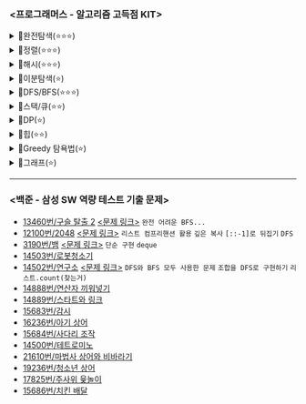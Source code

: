 ### <프로그래머스 - 알고리즘 고득점 KIT>
<details>
<summary>📂완전탐색(⭐⭐⭐)</summary>

> 💡완전탐색 문제는 모든 경우를 다 살펴봐야 풀 수 있는 문제이다!  
> 보통 간단한 문제 --> 반복문 활용 <br/>
> 복잡한 문제 --> 재귀(백트래킹) 활용  // 물론 재귀 외의 방법도 있긴 함
  
- [최소직사각형](https://github.com/SeoMiYoung/miyoung-zone/issues/76) [<문제 링크>](https://school.programmers.co.kr/learn/courses/30/lessons/86491) `아이디어 문제`
- [모의고사](https://github.com/SeoMiYoung/miyoung-zone/issues/77) [<문제 링크>](https://school.programmers.co.kr/learn/courses/30/lessons/42840) `enumerate()`
- [소수찾기](https://github.com/SeoMiYoung/miyoung-zone/issues/79) [<문제 링크>](https://school.programmers.co.kr/learn/courses/30/lessons/42839) `itertools의 permutations` `백트래킹` `DFS`
- [카펫](https://github.com/SeoMiYoung/miyoung-zone/issues/80) [<문제 링크>](https://school.programmers.co.kr/learn/courses/30/lessons/42842)
- [피로도](https://github.com/SeoMiYoung/miyoung-zone/issues/72) [<문제 링크>](https://school.programmers.co.kr/learn/courses/30/lessons/87946) `DFS`
- [전력망을 둘로 나누기](https://github.com/SeoMiYoung/miyoung-zone/issues/82) [<문제 링크>](https://school.programmers.co.kr/learn/courses/30/lessons/86971) `BFS`
- [모음사전](https://github.com/SeoMiYoung/miyoung-zone/issues/119) [<문제 링크>](https://school.programmers.co.kr/learn/courses/30/lessons/84512) `DFS`
</details>
<details>
<summary>📂정렬(⭐⭐⭐)</summary>

- [K번째수](https://github.com/SeoMiYoung/miyoung-zone/issues/120) [<문제 링크>](https://school.programmers.co.kr/learn/courses/30/lessons/42748) `파이썬 정렬 내장함수` `리스트 슬라이싱`
- [가장 큰 수](https://github.com/SeoMiYoung/miyoung-zone/issues/121) [<문제 링크>](https://school.programmers.co.kr/learn/courses/30/lessons/42746) `cmp_to_key()`
- [H-index](https://github.com/SeoMiYoung/miyoung-zone/issues/123) [<문제 링크>](https://school.programmers.co.kr/learn/courses/30/lessons/42747)
- [그 외 정렬 알고리즘](https://github.com/SeoMiYoung/miyoung-zone/issues/51)
</details>
<details>
<summary>📂해시(⭐⭐⭐)</summary>
</details>
<details>
<summary>📂이분탐색(⭐)</summary>

- [입국심사]() [<문제 링크>](https://school.programmers.co.kr/learn/courses/30/lessons/43238)
- [징검다리]() [<문제 링크>](https://school.programmers.co.kr/learn/courses/30/lessons/43236)
</details>
<details>
<summary>📂DFS/BFS(⭐⭐⭐)</summary>

- [타겟 넘버](https://github.com/SeoMiYoung/miyoung-zone/issues/132) [<문제 링크>](https://school.programmers.co.kr/learn/courses/30/lessons/43165) `DFS(재귀)` `DFS(스택)` `BFS(큐)` --> 3가지 풀이 존재
- [네트워크](https://github.com/SeoMiYoung/miyoung-zone/issues/133) [<문제 링크>](https://school.programmers.co.kr/learn/courses/30/lessons/43162#) `나는 BFS로 품`
- [게임 맵 최단거리](https://github.com/SeoMiYoung/miyoung-zone/issues/134) [<문제 링크>](https://school.programmers.co.kr/learn/courses/30/lessons/1844) `visited를 사용하지 않은 BFS` `최단거리 구하기`
</details>
<details>
<summary>📂스택/큐(⭐⭐)</summary>
  
- [같은 숫자는 싫어](https://github.com/SeoMiYoung/miyoung-zone/issues/124) [<문제 링크>](https://school.programmers.co.kr/learn/courses/30/lessons/12906) `deque()`
- [기능개발](https://github.com/SeoMiYoung/miyoung-zone/issues/126) [<문제 링크>](https://school.programmers.co.kr/learn/courses/30/lessons/42586) `deque() 관련 함수 숙지`, `큐를 왜 사용해야 하는지 생각해 볼 수 있었음`
- [올바른 괄호](https://github.com/SeoMiYoung/miyoung-zone/issues/127) [<문제 링크>](https://school.programmers.co.kr/learn/courses/30/lessons/12909) `스택(파이썬에서는 list사용)`
- [프로세스](https://github.com/SeoMiYoung/miyoung-zone/issues/128) [<문제 링크>](https://school.programmers.co.kr/learn/courses/30/lessons/42587) `deque()`, `generator expression`
- [다리를 지나는 트럭](https://github.com/SeoMiYoung/miyoung-zone/issues/130) [<문제 링크>](https://school.programmers.co.kr/learn/courses/30/lessons/42583) `deque()`, `시간 초과 주의`
- [주식가격](https://github.com/SeoMiYoung/miyoung-zone/issues/131) [<문제 링크>](https://school.programmers.co.kr/learn/courses/30/lessons/42584) `스택을 왜 사용해야 하는지 생각해 볼 수 있었음` `어려웠음`
</details>
<details>
<summary>📂DP(⭐)</summary>
</details>
<details>
<summary>📂힙(⭐⭐)</summary>
</details>
<details>
<summary>📂Greedy 탐욕법(⭐)</summary>
</details>
<details>
<summary>📂그래프(⭐)</summary>
</details>

--------------------------------------------------------------------

### <백준 - 삼성 SW 역량 테스트 기출 문제>
- [13460번/구슬 탈출 2](https://github.com/SeoMiYoung/miyoung-zone/issues/136) [<문제 링크>](https://www.acmicpc.net/problem/13460) `완전 어려운 BFS...`
- [12100번/2048](https://github.com/SeoMiYoung/miyoung-zone/issues/137) [<문제 링크>](https://www.acmicpc.net/problem/12100) `리스트 컴프리핸션 활용` `깊은 복사` `[::-1]로 뒤집기` `DFS`
- [3190번/뱀](https://github.com/SeoMiYoung/miyoung-zone/issues/138) [<문제 링크>](https://www.acmicpc.net/problem/3190) `단순 구현` `deque`
- [14503번/로봇청소기]()
- [14502번/연구소](https://github.com/SeoMiYoung/miyoung-zone/issues/140) [<문제 링크>](https://www.acmicpc.net/problem/14502) `DFS와 BFS 모두 사용한 문제` `조합을 DFS로 구현하기` `리스트.count(찾는거)`
- [14888번/연산자 끼워넣기]()
- [14889번/스타트와 링크]()
- [15683번/감시]()
- [16236번/아기 상어]()
- [15684번/사다리 조작]()
- [14500번/테트로미노]()
- [21610번/마법사 상어와 비바라기]()
- [19236번/청소년 상어]()
- [17825번/주사위 윷놀이]()
- [15686번/치킨 배달]()


